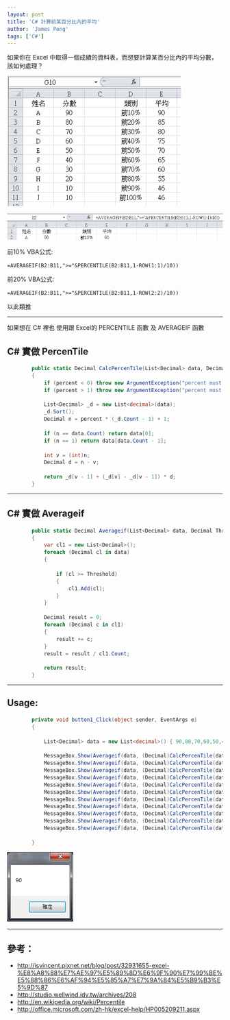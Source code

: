 ```yaml
---
layout: post
title: 'C# 計算前某百分比內的平均'
author: 'James Peng'
tags: ['C#']
---
```


如果你在 Excel 中取得一個成績的資料表，而想要計算某百分比內的平均分數，該如何處理？

![](..\images\2016-04-15-CSharp_PERCENTILE_AVERAGEIF\tVdnXPt.png)


![](..\images\2016-04-15-CSharp_PERCENTILE_AVERAGEIF\mKLklJM.png)

前10% VBA公式:

~~~text
=AVERAGEIF(B2:B11,">="&PERCENTILE(B2:B11,1-ROW(1:1)/10))
~~~


前20% VBA公式:

~~~text
=AVERAGEIF(B2:B11,">="&PERCENTILE(B2:B11,1-ROW(2:2)/10))
~~~

以此類推


----------


如果想在 C# 裡也 使用跟 Excel的 PERCENTILE 函數 及 AVERAGEIF 函數 


## C# 實做 PercenTile ##

~~~csharp
        public static Decimal CalcPercenTile(List<Decimal> data, Decimal percent)
        {
            if (percent < 0) throw new ArgumentException("percent must greater than 0");
            if (percent > 1) throw new ArgumentException("percent most less than 1");

            List<Decimal> _d = new List<decimal>(data);
            _d.Sort();
            Decimal n = percent * (_d.Count - 1) + 1;

            if (n == data.Count) return data[0];
            if (n == 1) return data[data.Count - 1];

            int v = (int)n;
            Decimal d = n - v;

            return _d[v - 1] + (_d[v] - _d[v - 1]) * d;
        }
~~~


----------

## C# 實做 Averageif ##

~~~csharp
        public static Decimal Averageif(List<Decimal> data, Decimal Threshold)
        {
            var cl1 = new List<Decimal>();
            foreach (Decimal cl in data)
            {

                if (cl >= Threshold)
                {
                    cl1.Add(cl);
                }                
            }

            Decimal result = 0;
            foreach (Decimal c in cl1)
            {
                result += c;
            }
            result = result / cl1.Count;

            return result;
        }
~~~


----------

## Usage: ##

~~~csharp
        private void button1_Click(object sender, EventArgs e)
        {
            
            List<Decimal> data = new List<decimal>() { 90,80,70,60,50,40,30,20,10,10 };

            MessageBox.Show(Averageif(data, (Decimal)CalcPercenTile(data, (Decimal)1)).ToString());
            MessageBox.Show(Averageif(data, (Decimal)CalcPercenTile(data, (Decimal)0.90)).ToString());
            MessageBox.Show(Averageif(data, (Decimal)CalcPercenTile(data, (Decimal)0.80)).ToString());
            MessageBox.Show(Averageif(data, (Decimal)CalcPercenTile(data, (Decimal)0.70)).ToString());
            MessageBox.Show(Averageif(data, (Decimal)CalcPercenTile(data, (Decimal)0.60)).ToString());
            MessageBox.Show(Averageif(data, (Decimal)CalcPercenTile(data, (Decimal)0.50)).ToString());
            MessageBox.Show(Averageif(data, (Decimal)CalcPercenTile(data, (Decimal)0.40)).ToString());
            MessageBox.Show(Averageif(data, (Decimal)CalcPercenTile(data, (Decimal)0.30)).ToString());
            MessageBox.Show(Averageif(data, (Decimal)CalcPercenTile(data, (Decimal)0.20)).ToString());
            MessageBox.Show(Averageif(data, (Decimal)CalcPercenTile(data, (Decimal)0.10)).ToString());
            MessageBox.Show(Averageif(data, (Decimal)CalcPercenTile(data, (Decimal)0)).ToString());

        }
~~~

![](..\images\2016-04-15-CSharp_PERCENTILE_AVERAGEIF\ID3Z5JK.png)

----------


## 參考： ##

- http://isvincent.pixnet.net/blog/post/32931655-excel-%E8%A8%88%E7%AE%97%E5%89%8D%E6%9F%90%E7%99%BE%E5%88%86%E6%AF%94%E5%85%A7%E7%9A%84%E5%B9%B3%E5%9D%87
- http://studio.wellwind.idv.tw/archives/208
- http://en.wikipedia.org/wiki/Percentile
- http://office.microsoft.com/zh-hk/excel-help/HP005209211.aspx
